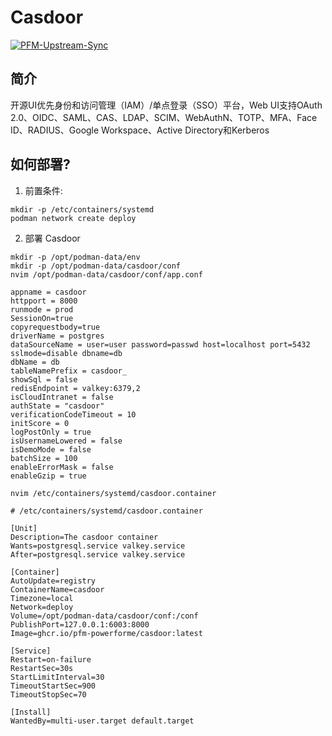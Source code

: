 # Casdoor

[![PFM-Upstream-Sync](https://github.com/PFM-PowerForMe/casdoor/actions/workflows/fork-sync.yml/badge.svg)](https://github.com/PFM-PowerForMe/casdoor/actions/workflows/fork-sync.yml)

## 简介
开源UI优先身份和访问管理（IAM）/单点登录（SSO）平台，Web UI支持OAuth 2.0、OIDC、SAML、CAS、LDAP、SCIM、WebAuthN、TOTP、MFA、Face ID、RADIUS、Google Workspace、Active Directory和Kerberos 

## 如何部署?

1. 前置条件:
```shell
mkdir -p /etc/containers/systemd
podman network create deploy
```

2. 部署 Casdoor
```
mkdir -p /opt/podman-data/env
mkdir -p /opt/podman-data/casdoor/conf
nvim /opt/podman-data/casdoor/conf/app.conf

```
```
appname = casdoor
httpport = 8000
runmode = prod
SessionOn=true
copyrequestbody=true
driverName = postgres
dataSourceName = user=user password=passwd host=localhost port=5432 sslmode=disable dbname=db
dbName = db
tableNamePrefix = casdoor_
showSql = false
redisEndpoint = valkey:6379,2
isCloudIntranet = false
authState = "casdoor"
verificationCodeTimeout = 10
initScore = 0
logPostOnly = true
isUsernameLowered = false
isDemoMode = false
batchSize = 100
enableErrorMask = false
enableGzip = true

```
```
nvim /etc/containers/systemd/casdoor.container
```
```
# /etc/containers/systemd/casdoor.container

[Unit]
Description=The casdoor container
Wants=postgresql.service valkey.service
After=postgresql.service valkey.service

[Container]
AutoUpdate=registry
ContainerName=casdoor
Timezone=local
Network=deploy
Volume=/opt/podman-data/casdoor/conf:/conf
PublishPort=127.0.0.1:6003:8000
Image=ghcr.io/pfm-powerforme/casdoor:latest

[Service]
Restart=on-failure
RestartSec=30s
StartLimitInterval=30
TimeoutStartSec=900
TimeoutStopSec=70

[Install]
WantedBy=multi-user.target default.target
```
